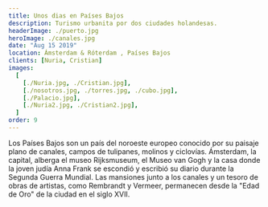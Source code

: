 ```yaml
---
title: Unos dias en Países Bajos
description: Turismo urbanita por dos ciudades holandesas.
headerImage: ./puerto.jpg
heroImage: ./canales.jpg
date: "Aug 15 2019"
location: Ámsterdam & Róterdam , Países Bajos
clients: [Nuria, Cristian]
images:
  [
    [./Nuria.jpg, ./Cristian.jpg],
    [./nosotros.jpg, ./torres.jpg, ./cubo.jpg],
    [./Palacio.jpg],
    [./Nuria2.jpg, ./Cristian2.jpg],
  ]
order: 9
---
```


Los Países Bajos son un país del noroeste europeo conocido por su paisaje plano de canales, campos de tulipanes, molinos y ciclovías. Ámsterdam, la capital, alberga el museo Rijksmuseum, el Museo van Gogh y la casa donde la joven judía Anna Frank se escondió y escribió su diario durante la Segunda Guerra Mundial. Las mansiones junto a los canales y un tesoro de obras de artistas, como Rembrandt y Vermeer, permanecen desde la "Edad de Oro" de la ciudad en el siglo XVII.
